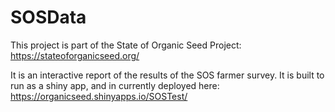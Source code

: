 # SOSData

This project is part of the State of Organic Seed Project: https://stateoforganicseed.org/

It is an interactive report of the results of the SOS farmer survey. It is built to run as a shiny app, and in currently deployed here: https://organicseed.shinyapps.io/SOSTest/
